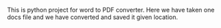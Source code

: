 This is python project for word to PDF converter. Here we have taken one docs file and we have converted and saved it given location. 
